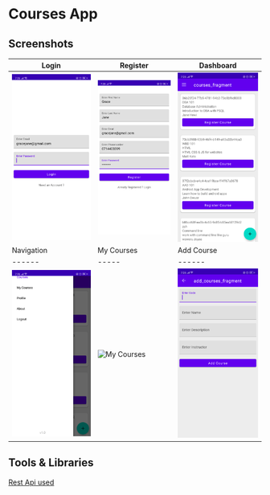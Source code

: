# Courses App


## Screenshots

| Login | Register  | Dashboard |
| ------ | ----- | ------ |
| ![Login](/art/login.png) | ![Register](/art/register.png) | ![Dashboard](/art/dashboard.png) | 
| Navigation | My Courses | Add Course |
| ------ | ----- | ------ |
| ![Navigation](/art/navigation.png) | ![My Courses](/art/mycourse.png) | ![Add Course](/art/addcourse.png) | 


## Tools & Libraries
[Rest Api used](https://github.com/owuor91/registration-api)


